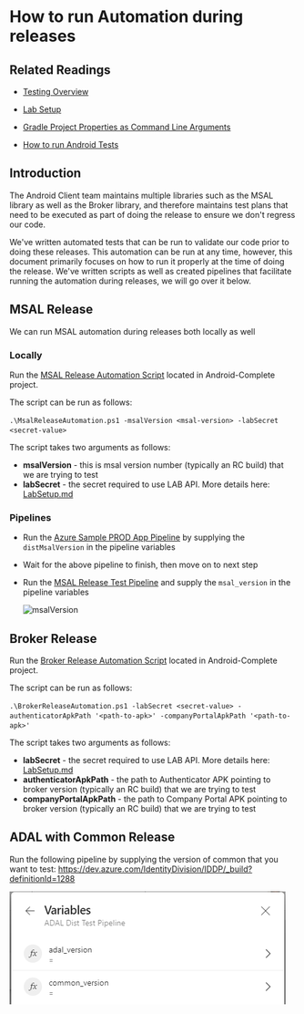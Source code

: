 # How to run Automation during releases

## Related Readings

- [Testing Overview](./testing_overview.md)

- [Lab Setup](./labsetup.md)

- [Gradle Project Properties as Command Line Arguments](../ProjectBuild/gradle_project_properties.md)

- [How to run Android Tests](./how_to_run_tests.md)

## Introduction

The Android Client team maintains multiple libraries such as the MSAL library as well as the Broker library, and therefore maintains test plans that need to be executed as part of doing the release to ensure we don't regress our code. 

We've written automated tests that can be run to validate our code prior to doing these releases. This automation can be run at any time, however, this document primarily focuses on how to run it properly at the time of doing the release. We've written scripts as well as created pipelines that facilitate running the automation during releases, we will go over it below.

## MSAL Release

We can run MSAL automation during releases both locally as well

### Locally

Run the [MSAL Release Automation Script](../../MsalReleaseAutomation.ps1) located in Android-Complete project. 

The script can be run as follows:

`.\MsalReleaseAutomation.ps1 -msalVersion <msal-version> -labSecret <secret-value>`

The script takes two arguments as follows:

- **msalVersion** - this is msal version number (typically an RC build) that we are trying to test
- **labSecret** - the secret required to use LAB API. More details here: [LabSetup.md](labsetup.md)

### Pipelines

- Run the [Azure Sample PROD App Pipeline](https://dev.azure.com/IdentityDivision/IDDP/_build?definitionId=1278) by supplying the `distMsalVersion` in the pipeline variables

- Wait for the above pipeline to finish, then move on to next step

- Run the [MSAL Release Test Pipeline](https://dev.azure.com/IdentityDivision/IDDP/_build?definitionId=1283) and supply the `msal_version` in the pipeline variables
  
  ![msalVersion](./images/msalVersionPipeline.png)

## Broker Release

Run the [Broker Release Automation Script](../../BrokerReleaseAutomation.ps1) located in Android-Complete project. 

The script can be run as follows:

`.\BrokerReleaseAutomation.ps1 -labSecret <secret-value> -authenticatorApkPath '<path-to-apk>' -companyPortalApkPath '<path-to-apk>'`

The script takes two arguments as follows:

- **labSecret** - the secret required to use LAB API. More details here: [LabSetup.md](labsetup.md)
- **authenticatorApkPath** - the path to Authenticator APK pointing to broker version (typically an RC build) that we are trying to test
- **companyPortalApkPath** - the path to Company Portal APK pointing to broker version (typically an RC build) that we are trying to test

## ADAL with Common Release

Run the following pipeline by supplying the version of common that you want to test: https://dev.azure.com/IdentityDivision/IDDP/_build?definitionId=1288

![](./images/adalCommonVersionPipeline.png)

